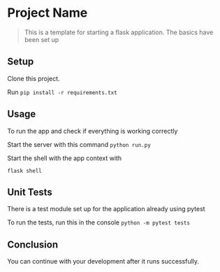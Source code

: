 # Project Name
> This is a template for starting a flask application. The basics have been set up


## Setup
Clone this project.

Run `pip install -r requirements.txt`


## Usage
To run the app and check if everything is working correctly

Start the server with this command
`python run.py`

Start the shell with the app context with

`flask shell`

## Unit Tests
There is a test module set up for the application already using pytest

To run the tests, run this in the console
`python -m pytest tests`

## Conclusion
You can continue with your development after it runs successfully.
